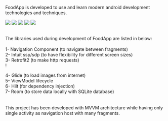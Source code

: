 FoodApp is developed to use and learn modern android development technologies and techniques. <br />

![](https://user-images.githubusercontent.com/78207763/238143254-e1a911e0-a326-4e90-9600-3cf49b8939ae.png)
![](https://user-images.githubusercontent.com/78207763/238143200-926c658b-3da6-498f-b9bd-fd1b5d2af34b.png)
![](https://user-images.githubusercontent.com/78207763/238143189-ff58949f-4771-41ec-97a0-9ec3d04e6854.png)
![](https://user-images.githubusercontent.com/78207763/238143152-74a031e8-2964-47ae-bb8d-444d9525992d.png)
![](https://user-images.githubusercontent.com/78207763/238143327-be66ebee-ae86-4020-8c42-8845b68419f0.png)

<br />
The libraries used during development of FoodApp are listed in below:<br />
<br />
1- Navigation Component (to navigate between fragments)<br />
2- Intuit ssp/sdp       (to have flexibility for different screen sizes)<br />
3- Retrofit2            (to make http requests)<br />!

4- Glide                (to load images from internet)<br />
5- ViewModel lifecycle    <br />
6- Hilt                 (for dependency injection)<br />
7- Room                 (to store data locally with SQLite database)<br />
<br />
<br />
This project has been developed with MVVM architecture while having only single activity as navigation host with many fragments.<br />
